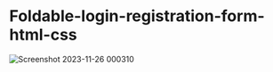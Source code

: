 # Foldable-login-registration-form-html-css
![Screenshot 2023-11-26 000310](https://github.com/Amisha0971/Foldable-login-registration-form-html-css/assets/136344215/cf2f4580-116d-4059-8436-40e66a2a3d88)
